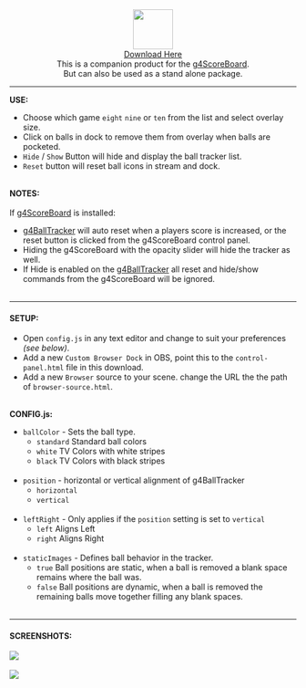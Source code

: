 <div align="center"><img width="70px" src="https://obsproject.com/forum/attachments/icon-png.87900/" /><br><a href="https://github.com/ngholson/g4BallTracker/archive/refs/heads/main.zip">Download Here</a><br>This is a companion product for the <a href="https://obsproject.com/forum/resources/g4scoreboard-a-pool-billiards-score-board.1586/">g4ScoreBoard</a>.<br>But can also be used as a stand alone package.</div>

***

**USE:**<br>
* Choose which game `eight` `nine` or `ten` from the list and select overlay size.
* Click on balls in dock to remove them from overlay when balls are pocketed.
* ```Hide``` / ```Show``` Button will hide and display the ball tracker list.
* ```Reset``` button will reset ball icons in stream and dock.<br><br>

**NOTES:**<br><br>
If [g4ScoreBoard](https://obsproject.com/forum/resources/g4scoreboard-a-pool-billiards-score-board.1586/) is installed: 
* [g4BallTracker](https://github.com/ngholson/g4BallTracker) will auto reset when a players score is increased, or the reset button is clicked from the g4ScoreBoard control panel.
* Hiding the g4ScoreBoard with the opacity slider will hide the tracker as well. 
* If Hide is enabled on the [g4BallTracker](https://github.com/ngholson/g4BallTracker) all reset and hide/show commands from the g4ScoreBoard will be ignored.<br><br>

***

#### **SETUP:**<br>
* Open ```config.js``` in any text editor and change to suit your preferences <i>(see below)</i>.
* Add a new ```Custom Browser Dock``` in OBS, point this to the ```control-panel.html``` file in this download.
* Add a new ```Browser``` source to your scene. change the URL the the path of ```browser-source.html```.<br><br>

**CONFIG.js:**<BR>
* `ballColor` - Sets the ball type.
  * `standard` Standard ball colors
  * `white` TV Colors with white stripes
  * `black` TV Colors with black stripes<br><br>
* `position` - horizontal or vertical alignment of g4BallTracker
  * `horizontal` 
  * `vertical`<br><br>
* `leftRight` - Only applies if the `position` setting is set to `vertical`
  * `left` Aligns Left
  * `right` Aligns Right<br><br>
* `staticImages` - Defines ball behavior in the tracker. 
  * `true` Ball positions are static, when a ball is removed a blank space remains where the ball was. 
  * `false` Ball positions are dynamic, when a ball is removed the remaining balls move together filling any blank spaces.<br><br>

***

#### **SCREENSHOTS:**<br>
<img src="https://obsproject.com/forum/attachments/tv_colors-png.87902/"><br><br>
<img src="https://obsproject.com/forum/attachments/standard_colors-png.87901/">
 
